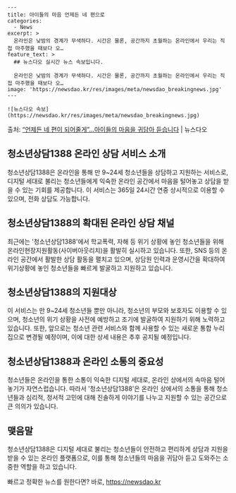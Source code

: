     ---
    title: 아이들의 마음 언제든 네 편으로
    categories:
      - News
    excerpt: >
      온라인은 낮밤의 경계가 무색하다. 시간은 물론, 공간까지 초월하는 온라인에서 우리는 직접 마주했을 때보다 오…
    feature_text: >
      ## 뉴스다오 실시간 뉴스 속보입니다.
    
      온라인은 낮밤의 경계가 무색하다. 시간은 물론, 공간까지 초월하는 온라인에서 우리는 직접 마주했을 때보다 오…
    image: 'https://newsdao.kr/res/images/meta/newsdao_breakingnews.jpg'
    ---
    
    ![뉴스다오 속보](https://newsdao.kr/res/images/meta/newsdao_breakingnews.jpg)

<p>출처: <a href="https://newsdao.kr/2968" rel="dofollow">“언제든 네 편이 되어줄게”…아이들의 마음을 귀담아 듣습니다</a> | 뉴스다오</p>

<h2 data-ke-size="size26">청소년상담1388 온라인 상담 서비스 소개</h2>
<p data-ke-size="size16">청소년상담1388은 온라인을 통해 만 9~24세 청소년들을 상담하고 지원하는 서비스로, 디지털 세대로 불리는 청소년들에게 익숙한 온라인 공간에서 마음을 털어놓고 상담을 받을 수 있는 기회를 제공합니다. 이 서비스는 365일 24시간 연중 상시적으로 이용할 수 있으며, 전화 상담도 가능합니다.</p>

<h2 data-ke-size="size26">청소년상담1388의 확대된 온라인 상담 채널</h2>
<p data-ke-size="size16">최근에는 '청소년상담1388'에서 학교폭력, 자해 등 위기 상황에 놓인 청소년들을 위해 온라인현장지원활동(사이버아웃리치)을 활발히 실시하고 있습니다. 또한, SNS 등의 온라인 공간에서 활발한 상담 활동을 펼치고 있으며, 상담원 인력과 운영시간을 확대하여 위기상황에 놓인 청소년들을 빠르게 발굴하고 지원하고 있습니다.</p>

<h2 data-ke-size="size26">청소년상담1388의 지원대상</h2>
<p data-ke-size="size16">이 서비스는 만 9~24세 청소년들 뿐만 아니라, 청소년의 부모와 보호자도 이용할 수 있으며, 청소년의 위기 상황을 사전에 예방하고 조기에 발굴하여 지원하기 위해 노력하고 있습니다. 또한, 앞으로는 청소년 관련 서비스와 함께 사용할 수 있는 새로운 통합 누리집으로 변경될 예정이며, 이에 대한 상세 내용은 추후 공지될 예정입니다.</p>

<h2 data-ke-size="size26">청소년상담1388과 온라인 소통의 중요성</h2>
<p data-ke-size="size16">청소년들은 온라인을 통한 소통이 익숙한 디지털 세대로, 온라인 상에서의 속마음 털어놓기가 자연스럽습니다. 따라서 '청소년상담1388'은 온라인 상에서의 소통을 통해 청소년들과 심리적, 정서적 고민에 대해 진솔하게 이야기를 나누고 지원할 수 있는 공간으로 큰 의의가 있습니다.</p>

<h2 data-ke-size="size26">맺음말</h2>
<p data-ke-size="size16">청소년상담1388은 디지털 세대로 불리는 청소년들이 안전하고 편리하게 상담과 지원을 받을 수 있는 온라인 플랫폼으로, 이를 통해 청소년들의 마음을 귀담아 듣고 도와주는 소중한 역할을 하고 있습니다.</p>
 

빠르고 정확한 뉴스를 원한다면? 바로, <a href="https://newsdao.kr" rel="dofollow">https://newsdao.kr</a>


    
